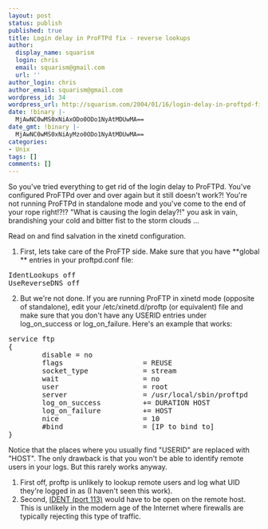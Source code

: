 ```yaml
---
layout: post
status: publish
published: true
title: Login delay in ProFTPd fix - reverse lookups
author:
  display_name: squarism
  login: chris
  email: squarism@gmail.com
  url: ''
author_login: chris
author_email: squarism@gmail.com
wordpress_id: 34
wordpress_url: http://squarism.com/2004/01/16/login-delay-in-proftpd-fix-reverse-lookups/
date: !binary |-
  MjAwNC0wMS0xNiAxODo0ODo1NyAtMDUwMA==
date_gmt: !binary |-
  MjAwNC0wMS0xNiAyMzo0ODo1NyAtMDUwMA==
categories:
- Unix
tags: []
comments: []
---
```

So you've tried everything to get rid of the login delay to ProFTPd.  You've configured ProFTPd over and over again but it still doesn't work?!  You're not running ProFTPd in standalone mode and you've come to the end of your rope right!?!?  "What is causing the login delay?!" you ask in vain, brandishing your cold and bitter fist to the storm clouds ...

Read on and find salvation in the xinetd configuration.

1. First, lets take care of the ProFTP side.  Make sure that you have **global ** entries in your proftpd.conf file:

<pre>
IdentLookups off
UseReverseDNS off
</pre>

2. But we're not done.  If you are running ProFTP in xinetd mode (opposite of standalone), edit your /etc/xinetd.d/proftp (or equivalent) file and make sure that you don't have any USERID entries under log_on_success or log_on_failure.  Here's an example that works:

<pre>
service ftp
{
        disable = no
        flags                   = REUSE
        socket_type             = stream
        wait                    = no
        user                    = root
        server                  = /usr/local/sbin/proftpd
        log_on_success          += DURATION HOST
        log_on_failure          += HOST
        nice                    = 10
        #bind                   = [IP to bind to]
}
</pre>

Notice that the places where you usually find "USERID" are replaced with "HOST".  The only drawback is that you won't be able to identify remote users in your logs.  But this rarely works anyway.

1.  First off, proftp is unlikely to lookup remote users and log what UID they're logged in as (I haven't seen this work).
2.  Second, [IDENT (port 113)](http://www.faqs.org/rfcs/rfc1413.html) would have to be open on the remote host.  This is unlikely in the modern age of the Internet where firewalls are typically rejecting this type of traffic.
